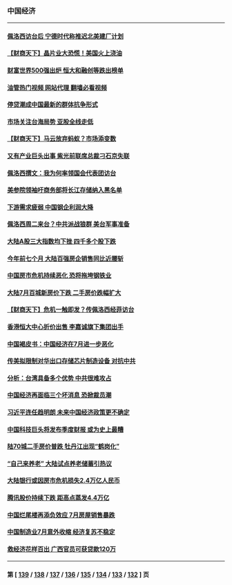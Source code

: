 ### 中国经济
---
#### [佩洛西访台后 宁德时代称推迟北美建厂计划](../../pages/ncid283/n13794698.md?08041245) 
#### [【财商天下】晶片业大恐慌！美国火上浇油](../../pages/ncid283/n13794888.md?08041245) 
#### [财富世界500强出炉 恒大和融创等跌出榜单](../../pages/ncid283/n13794673.md?08041245) 
#### [油管热门视频 网站代理 翻墙必看视频](http://209.222.30.114:81/youtube.html?08041245)
#### [停贷潮成中国最新的群体抗争形式](../../pages/ncid283/n13794634.md?08041245) 
#### [市场关注台海局势 亚股全线走低](../../pages/ncid283/n13794444.md?08041245) 
#### [【财商天下】马云放弃蚂蚁？市场添变数](../../pages/ncid283/n13794043.md?08041245) 
#### [又有产业巨头出事 紫光前联席总裁刁石京失联](../../pages/ncid283/n13794049.md?08041245) 
#### [佩洛西撰文：我为何率领国会代表团访台](../../pages/ncid283/n13794094.md?08041245) 
#### [美参院领袖吁商务部将长江存储纳入黑名单](../../pages/ncid283/n13793994.md?08041245) 
#### [下游需求疲弱 中国钢企利润大降](../../pages/ncid283/n13793953.md?08041245) 
#### [佩洛西周二来台？中共派战狼群 美台军事准备](../../pages/ncid283/n13793887.md?08041245) 
#### [大陆A股三大指数均下挫 四千多个股下跌](../../pages/ncid283/n13793786.md?08041245) 
#### [今年前七个月 大陆百强房企销售同比近腰斩](../../pages/ncid283/n13793746.md?08041245) 
#### [中国房市危机持续恶化 恐将拖垮钢铁业](../../pages/ncid283/n13793699.md?08041245) 
#### [大陆7月百城新房价下跌 二手房价跌幅扩大](../../pages/ncid283/n13793232.md?08041245) 
#### [【财商天下】危机一触即发？传佩洛西经菲访台](../../pages/ncid283/n13793484.md?08041245) 
#### [香港恒大中心折价出售 李嘉诚旗下集团出手](../../pages/ncid283/n13793468.md?08041245) 
#### [中国褐皮书：中国经济在7月进一步恶化](../../pages/ncid283/n13793440.md?08041245) 
#### [传美拟限制对华出口存储芯片制造设备 对抗中共](../../pages/ncid283/n13793310.md?08041245) 
#### [分析：台湾具备多个优势 中共很难攻占](../../pages/ncid283/n13793410.md?08041245) 
#### [中国经济再面临三个坏消息 恐掀裁员潮](../../pages/ncid283/n13793393.md?08041245) 
#### [习近平连任趋明朗 未来中国经济政策更不确定](../../pages/ncid283/n13793349.md?08041245) 
#### [中国科技巨头将发布季度财报 或为史上最糟](../../pages/ncid283/n13793131.md?08041245) 
#### [陆70城二手房价普跌 牡丹江出现“鹤岗化”](../../pages/ncid283/n13793013.md?08041245) 
#### [“自己来养老” 大陆试点养老储蓄引热议](../../pages/ncid283/n13792981.md?08041245) 
#### [大陆银行或因房市危机损失2.4万亿人民币](../../pages/ncid283/n13792911.md?08041245) 
#### [腾讯股价持续下跌 距高点蒸发4.4万亿](../../pages/ncid283/n13792791.md?08041245) 
#### [中国烂尾楼再添负效应 7月房屋销售暴跌](../../pages/ncid283/n13792762.md?08041245) 
#### [中国制造业7月意外收缩 经济复苏不稳定](../../pages/ncid283/n13792690.md?08041245) 
#### [救经济花样百出 广西官员可获贷款120万](../../pages/ncid283/n13792401.md?08041245) 

---
#### 第 [ [139](./139.md?08041245) / [138](./138.md?08041245) / [137](./137.md?08041245) / [136](./136.md?08041245) / [135](./135.md?08041245) / [134](./134.md?08041245) / [133](./133.md?08041245) / [132](./132.md?08041245) ] 页
